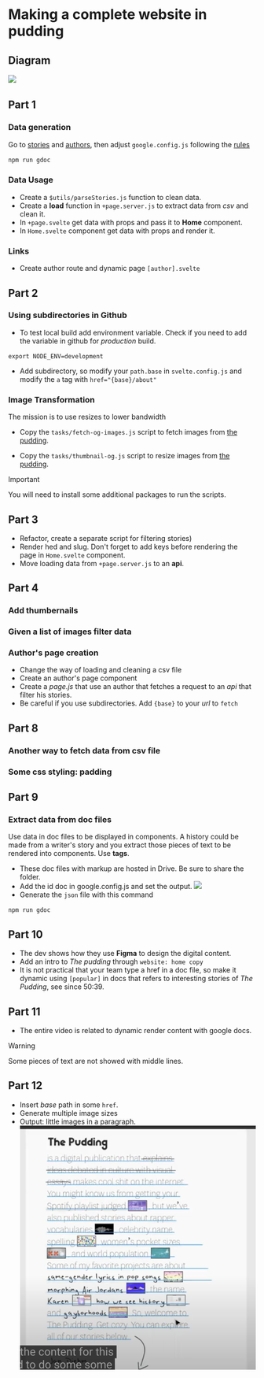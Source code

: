# Making a complete website in pudding

## Diagram
![](/static/assets/diagram/pudding-template-drawio.svg)

## Part 1
### Data generation
Go to [stories](https://docs.google.com/spreadsheets/d/1hIIwnbmcIpRlygNZNY6SAnKFzAI79QROcrCglQhoZyQ/edit?gid=0#gid=0) and [authors](https://docs.google.com/spreadsheets/d/1jFlS8Ghkat-h2W27Q2YfoXRV5RuNFY_ML6hiirMa6HM/edit?gid=0#gid=0), then adjust `google.config.js` following the [rules](https://github.com/the-pudding/svelte-starter#google-docs-and-sheets)

```zsh
npm run gdoc
```

### Data Usage
- Create a `$utils/parseStories.js` function to clean data.
- Create a **load** function in `+page.server.js` to extract data from *csv* and clean it. 
- In `+page.svelte` get data with props and pass it to **Home** component.
- In `Home.svelte` component get data with props and render it.

### Links
- Create author route and dynamic page `[author].svelte`

## Part 2
### Using subdirectories in Github
- To test local build add environment variable. Check if you need to add the variable in github for *production* build.
```zh
export NODE_ENV=development
```

- Add subdirectory, so modify your `path.base` in `svelte.config.js` and modify the `a` tag with `href="{base}/about"`

### Image Transformation
The mission is to use resizes to lower bandwidth

- Copy the `tasks/fetch-og-images.js` script to fetch images from [the pudding](https://github.com/the-pudding/website).

- Copy the `tasks/thumbnail-og.js` script to resize images from [the pudding](https://github.com/the-pudding/website).

> [!IMPORTANT]
> You will need to install some additional packages to run the scripts. 

## Part 3
- Refactor, create a separate script for filtering stories)
- Render hed and slug. Don't forget to add keys before rendering the page in `Home.svelte` component.
- Move loading data from `+page.server.js` to an **api**.

## Part 4
### Add thumbernails
### Given a list of images filter data
### Author's page creation
- Change the way of loading and cleaning a csv file
- Create an author's page component
- Create a *page.js* that use an author that fetches a request to an *api* that filter his stories.
- Be careful if you use subdirectories. Add `{base}` to your *url* to `fetch`

## Part 8
### Another way to fetch data from csv file
### Some css styling: padding

## Part 9
### Extract data from doc files 
Use data in doc files to be displayed in components. A history could be made from a writer's story and you extract those pieces of text to be rendered into components. Use **tags**.
- These doc files with markup are hosted in Drive. Be sure to share the folder.
- Add the id doc in google.config.js and set the output.
![](/static/documentation/google-doc-url.png)
- Generate the `json` file with this command
```zh
npm run gdoc
```

## Part 10
- The dev shows how they use **Figma** to design the digital content.
- Add an intro to *The pudding* through `website: home copy`
- It is not practical that your team type a href in a doc file, so make it dynamic using `[popular]` in docs that refers to interesting stories of *The Pudding*, see since 50:39.

## Part 11
- The entire video is related to dynamic render content with google docs.
> [!WARNING]
> Some pieces of text are not showed with middle lines.

## Part 12
- Insert *base* path in some `href`.
- Generate multiple image sizes
- Output: little images in a paragraph.
![](/static/documentation/little-images.png)



